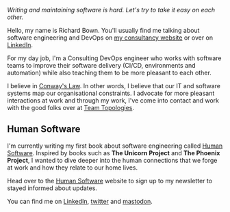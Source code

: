 _Writing and maintaining software is hard. Let's try to take it easy on each other._

Hello, my name is Richard Bown. You'll usually find me talking about software engineering and DevOps on [my consultancy website](https://richardwbown.com) or over on [LinkedIn](https://www.linkedin.com/in/richard-bown/).

For my day job, I'm a Consulting DevOps engineer who works with software teams to improve their software delivery (CI/CD, environments and automation) while also teaching them to be more pleasant to each other.

I believe in [Conway's Law](https://en.wikipedia.org/wiki/Conway%27s_law). In other words, I believe that our IT and software systems map our organisational constraints.
I advocate for more pleasant interactions at work and through my work, I've come into contact and work with the good folks over at [Team Topologies](https://teamtopologies.com/).


## Human Software

I'm currently writing my first book about software engineering called [Human Software](https://humansoftware.page). Inspired by books such as **The Unicorn Project** and **The Phoenix Project**, I wanted to dive deeper into  the human connections that we forge at work and how they relate to our home lives.

Head over to the [Human Software](https://humansoftware.page) website to sign up to my newsletter to stayed informed about updates.

You can find me on [LinkedIn](https://www.linkedin.com/in/richard-bown/), [twitter](https://twitter.com/bown_rw) and [mastodon](https://mastodon.social/@bownie).

